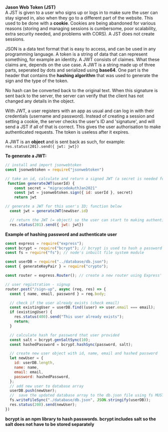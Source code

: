 **Jason Web Token (JST)**  
A JST is given to a user who signs up or logs in to make sure the user can stay signed in, also when they go to a different part of the website. This used to be done with a **cookie**. Cookies are being abandoned for various reasons (storing and managing sessions is cumbersome, poor scalability, extra security needed, and problems with CORS). A JST does not create sessions.

JSON is a data text format that is easy to access, and can be used in any programming language. A token is a string of data that can represent something, for example an identity. A JWT consists of claimes. What these claims are, depends on the use case. A JWT is a string made up of three parts, seperated by dots and serialized using **base64**. One part is the header that contains the **hashing algorithm** that was used to generate the sign and the type of the token.

No hash can be converted back to the original text. When this signature is sent back to the server, the server can verify that the client has not changed any details in the object.

With JWT, a user registers with an app as usual and can log in with their credentials (username and password). Instead of creating a session and setting a cookie, the server checks the user's ID and 'signature', and will send a JST if all of that is correct. This gives the user authorisation to make authenticated requests. The token is useless after it expires.

A JWT is an **object** and is sent back as such, for example: ` res.status(201).send({ jwt: jwt})`

**To generate a JWT:**

```javascript
// install and import jsonwebtoken
const jsonwebtoken = require("jsonwebtoken")

// take an id, calculate and return a signed JWT (a secret is needed for the signature)
 function generateJWT(userId) {
    const secret = "migracodeAuthJan2021"
    const jwt = jsonwebtoken.sign({ id: userId }, secret)
    return jwt

// generate a JWT for this user's ID; function below
  const jwt = generateJWT(newUser.id)

  // return the JWT (= object) so the user can start to making authenticated requests
  res.status(201).send({ jwt: jwt})
```




**Example of hashing password and authenticate user**

``` javascript
const express = require("express");
const bcrypt = require("bcrypt"); // bcrypt is used to hash a password before saving it to database
const fs = require("fs"); // node's inbuilt file system module

const userDB = require("../database/db.json");
const { generateKeyPair } = require("crypto");

const router = express.Router(); // create a new router using Express' inbuilt Router method

// user registration - signup
router.post("/sign-up", async (req, res) => {
  const { name, email, password } = req.body;

  // check if the user already exists (check email)
  const existingUser = userDB.find((user) => user.email === email);
  if (existingUser) {
    res.status(400).send("This user already exists");
    return;
  }

  // calculate hash for password that user provided
  const salt = bcrypt.genSaltSync(10);
  const hashedPassword = bcrypt.hashSync(password, salt);

  // create new user object with id, name, email and hashed password
  let newUser = {
    id: userDB.length,
    name: name,
    email: email,
    password: hashedPassword,
  };
  // add new user to database array
  userDB.push(newUser);
  //  save the updated database array to the db.json file using fs MUST BE STRING FORMAT
  fs.writeFileSync("./database/db.json", JSON.stringify(userDB));
  res.status(200).send(newUser);
})
````

**bcrypt is an npm library to hash passwords. bcrypt includes salt so the salt does not have to be stored separately**
